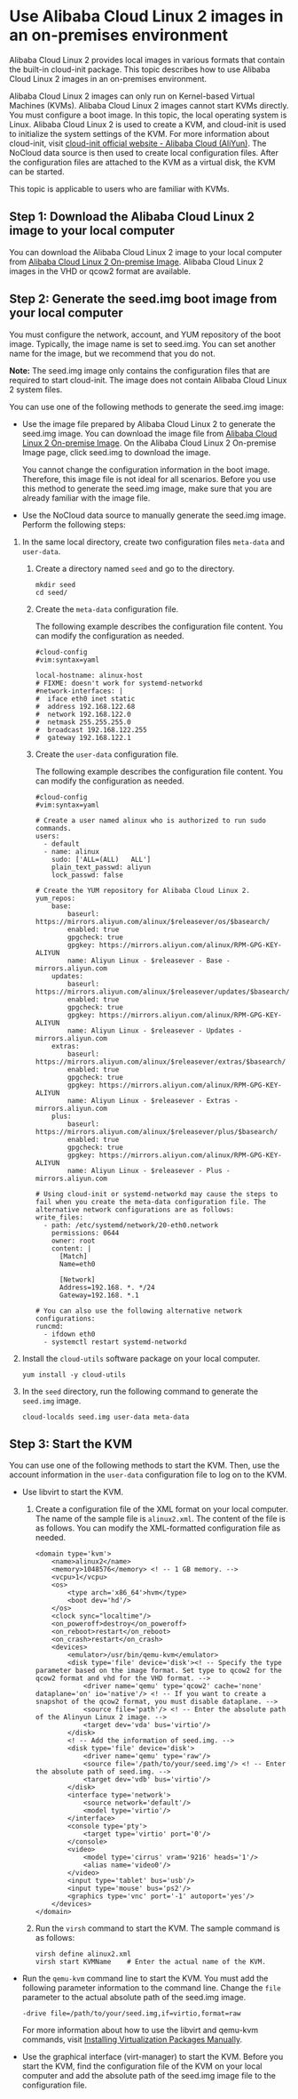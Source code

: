 # Use Alibaba Cloud Linux 2 images in an on-premises environment

Alibaba Cloud Linux 2 provides local images in various formats that contain the built-in cloud-init package. This topic describes how to use Alibaba Cloud Linux 2 images in an on-premises environment.

Alibaba Cloud Linux 2 images can only run on Kernel-based Virtual Machines \(KVMs\). Alibaba Cloud Linux 2 images cannot start KVMs directly. You must configure a boot image. In this topic, the local operating system is Linux. Alibaba Cloud Linux 2 is used to create a KVM, and cloud-init is used to initialize the system settings of the KVM. For more information about cloud-init, visit [cloud-init official website - Alibaba Cloud \(AliYun\)](https://cloudinit.readthedocs.io/en/latest/topics/datasources/aliyun.html?spm=a2c4g.11186623.2.24.1bec3fcaonbql3). The NoCloud data source is then used to create local configuration files. After the configuration files are attached to the KVM as a virtual disk, the KVM can be started.

This topic is applicable to users who are familiar with KVMs.

## Step 1: Download the Alibaba Cloud Linux 2 image to your local computer

You can download the Alibaba Cloud Linux 2 image to your local computer from [Alibaba Cloud Linux 2 On-premise Image](https://mirrors.aliyun.com/alinux/image/). Alibaba Cloud Linux 2 images in the VHD or qcow2 format are available.

## Step 2: Generate the seed.img boot image from your local computer

You must configure the network, account, and YUM repository of the boot image. Typically, the image name is set to seed.img. You can set another name for the image, but we recommend that you do not.

**Note:** The seed.img image only contains the configuration files that are required to start cloud-init. The image does not contain Alibaba Cloud Linux 2 system files.

You can use one of the following methods to generate the seed.img image:

-   Use the image file prepared by Alibaba Cloud Linux 2 to generate the seed.img image. You can download the image file from [Alibaba Cloud Linux 2 On-premise Image](https://mirrors.aliyun.com/alinux/image/). On the Alibaba Cloud Linux 2 On-premise Image page, click seed.img to download the image.

    You cannot change the configuration information in the boot image. Therefore, this image file is not ideal for all scenarios. Before you use this method to generate the seed.img image, make sure that you are already familiar with the image file.

-   Use the NoCloud data source to manually generate the seed.img image. Perform the following steps:

1.  In the same local directory, create two configuration files `meta-data` and `user-data`.

    1.  Create a directory named `seed` and go to the directory.

        ```
        mkdir seed
        cd seed/
        ```

    2.  Create the `meta-data` configuration file.

        The following example describes the configuration file content. You can modify the configuration as needed.

        ```
        #cloud-config
        #vim:syntax=yaml
        
        local-hostname: alinux-host
        # FIXME: doesn't work for systemd-networkd
        #network-interfaces: |
        #  iface eth0 inet static
        #  address 192.168.122.68
        #  network 192.168.122.0
        #  netmask 255.255.255.0
        #  broadcast 192.168.122.255
        #  gateway 192.168.122.1
        ```

    3.  Create the `user-data` configuration file.

        The following example describes the configuration file content. You can modify the configuration as needed.

        ```
        #cloud-config
        #vim:syntax=yaml
        
        # Create a user named alinux who is authorized to run sudo commands.
        users:
          - default
          - name: alinux
            sudo: ['ALL=(ALL)   ALL']
            plain_text_passwd: aliyun
            lock_passwd: false
        
        # Create the YUM repository for Alibaba Cloud Linux 2.
        yum_repos:
            base:
                baseurl: https://mirrors.aliyun.com/alinux/$releasever/os/$basearch/
                enabled: true
                gpgcheck: true
                gpgkey: https://mirrors.aliyun.com/alinux/RPM-GPG-KEY-ALIYUN
                name: Aliyun Linux - $releasever - Base - mirrors.aliyun.com
            updates:
                baseurl: https://mirrors.aliyun.com/alinux/$releasever/updates/$basearch/
                enabled: true
                gpgcheck: true
                gpgkey: https://mirrors.aliyun.com/alinux/RPM-GPG-KEY-ALIYUN
                name: Aliyun Linux - $releasever - Updates - mirrors.aliyun.com
            extras:
                baseurl: https://mirrors.aliyun.com/alinux/$releasever/extras/$basearch/
                enabled: true
                gpgcheck: true
                gpgkey: https://mirrors.aliyun.com/alinux/RPM-GPG-KEY-ALIYUN
                name: Aliyun Linux - $releasever - Extras - mirrors.aliyun.com
            plus:
                baseurl: https://mirrors.aliyun.com/alinux/$releasever/plus/$basearch/
                enabled: true
                gpgcheck: true
                gpgkey: https://mirrors.aliyun.com/alinux/RPM-GPG-KEY-ALIYUN
                name: Aliyun Linux - $releasever - Plus - mirrors.aliyun.com
        
        # Using cloud-init or systemd-networkd may cause the steps to fail when you create the meta-data configuration file. The alternative network configurations are as follows:
        write_files:
          - path: /etc/systemd/network/20-eth0.network
            permissions: 0644
            owner: root
            content: |
              [Match]
              Name=eth0
        
              [Network]
              Address=192.168. *. */24
              Gateway=192.168. *.1
        
        # You can also use the following alternative network configurations:
        runcmd:
          - ifdown eth0
          - systemctl restart systemd-networkd
        ```

2.  Install the `cloud-utils` software package on your local computer.

    ```
    yum install -y cloud-utils
    ```

3.  In the `seed` directory, run the following command to generate the `seed.img` image.

    ```
    cloud-localds seed.img user-data meta-data
    ```


## Step 3: Start the KVM

You can use one of the following methods to start the KVM. Then, use the account information in the `user-data` configuration file to log on to the KVM.

-   Use libvirt to start the KVM.
    1.  Create a configuration file of the XML format on your local computer. The name of the sample file is `alinux2.xml`. The content of the file is as follows. You can modify the XML-formatted configuration file as needed.

        ```
        <domain type='kvm'>
            <name>alinux2</name>
            <memory>1048576</memory> <! -- 1 GB memory. -->
            <vcpu>1</vcpu>
            <os>
                <type arch='x86_64'>hvm</type>
                <boot dev='hd'/>
            </os>
            <clock sync="localtime"/>
            <on_poweroff>destroy</on_poweroff>
            <on_reboot>restart</on_reboot>
            <on_crash>restart</on_crash>
            <devices>
                <emulator>/usr/bin/qemu-kvm</emulator>
                <disk type='file' device='disk'><! -- Specify the type parameter based on the image format. Set type to qcow2 for the qcow2 format and vhd for the VHD format. -->
                    <driver name='qemu' type='qcow2' cache='none' dataplane='on' io='native'/> <! -- If you want to create a snapshot of the qcow2 format, you must disable dataplane. -->
                    <source file='path'/> <! -- Enter the absolute path of the Alinyun Linux 2 image. -->
                    <target dev='vda' bus='virtio'/>
                </disk>
                <! -- Add the information of seed.img. -->
                <disk type='file' device='disk'>
                    <driver name='qemu' type='raw'/>
                    <source file='/path/to/your/seed.img'/> <! -- Enter the absolute path of seed.img. -->
                    <target dev='vdb' bus='virtio'/>
                </disk>
                <interface type='network'>
                    <source network='default'/>
                    <model type='virtio'/>
                </interface>
                <console type='pty'>
                    <target type='virtio' port='0'/>
                </console>
                <video>
                    <model type='cirrus' vram='9216' heads='1'/>
                    <alias name='video0'/>
                </video>
                <input type='tablet' bus='usb'/>
                <input type='mouse' bus='ps2'/>
                <graphics type='vnc' port='-1' autoport='yes'/>
            </devices>
        </domain>
        ```

    2.  Run the `virsh` command to start the KVM. The sample command is as follows:

        ```
        virsh define alinux2.xml
        virsh start KVMName    # Enter the actual name of the KVM.
        ```

-   Run the `qemu-kvm` command line to start the KVM. You must add the following parameter information to the command line. Change the `file` parameter to the actual absolute path of the seed.img image.

    ```
    -drive file=/path/to/your/seed.img,if=virtio,format=raw
    ```

    For more information about how to use the libvirt and qemu-kvm commands, visit [Installing Virtualization Packages Manually](https://access.redhat.com/documentation/en-us/red_hat_enterprise_linux/7/html-single/virtualization_deployment_and_administration_guide/index?spm=a2c63.p38356.879954.8.19345311iQWknm#sect-Installing_virtualization_packages_on_an_existing_Red_Hat_Enterprise_Linux_system-Installing_the_virtualization_packages_with_yum).

-   Use the graphical interface \(virt-manager\) to start the KVM. Before you start the KVM, find the configuration file of the KVM on your local computer and add the absolute path of the seed.img image file to the configuration file.

